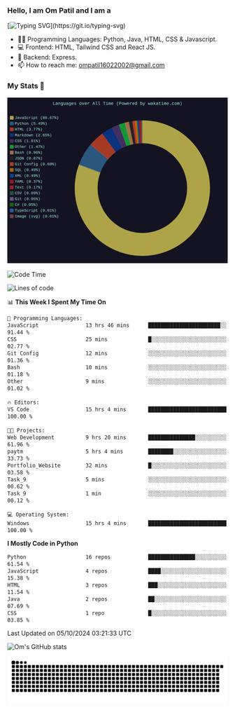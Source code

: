 <h3> Hello, I am Om Patil and I am a</h3>

[![Typing SVG](https://readme-typing-svg.demolab.com?font=Fira+Code&pause=1000&color=00F7F6&random=false&width=435&lines=Python+Developer;Full+Stack+Developer;Java+Developmer;Data+Scientist;Machine+Learning+Engineer;Data+Analyst;Python+Developer;)](https://git.io/typing-svg)


- 👨‍💻 Programming Languages: Python, Java, HTML, CSS & Javascript. 
- 💻 Frontend: HTML, Tailwind CSS and React JS.
- 🦄 Backend: Express.
- 📫 How to reach me: ompatil16022002@gmail.com

<h3>My Stats 💯</h3>

<img src="wakatime-stats.svg" alt="Wakatime Stats" width="600"/>

<!--  [![Top Langs](https://github-readme-stats.vercel.app/api/top-langs/?username=9OmP&layout=compact&theme=radical)](https://github.com/anuraghazra/github-readme-stats) -->

<!--START_SECTION:waka-->
![Code Time](http://img.shields.io/badge/Code%20Time-50%20hrs%201%20min-blue)

![Lines of code](https://img.shields.io/badge/From%20Hello%20World%20I%27ve%20Written-1.5%20million%20lines%20of%20code-blue)

📊 **This Week I Spent My Time On** 

```text
💬 Programming Languages: 
JavaScript               13 hrs 46 mins      ███████████████████████░░   91.44 % 
CSS                      25 mins             █░░░░░░░░░░░░░░░░░░░░░░░░   02.77 % 
Git Config               12 mins             ░░░░░░░░░░░░░░░░░░░░░░░░░   01.36 % 
Bash                     10 mins             ░░░░░░░░░░░░░░░░░░░░░░░░░   01.18 % 
Other                    9 mins              ░░░░░░░░░░░░░░░░░░░░░░░░░   01.02 % 

🔥 Editors: 
VS Code                  15 hrs 4 mins       █████████████████████████   100.00 % 

🐱‍💻 Projects: 
Web Development          9 hrs 20 mins       ███████████████░░░░░░░░░░   61.96 % 
paytm                    5 hrs 4 mins        ████████░░░░░░░░░░░░░░░░░   33.73 % 
Portfolio_Website        32 mins             █░░░░░░░░░░░░░░░░░░░░░░░░   03.58 % 
Task_9                   5 mins              ░░░░░░░░░░░░░░░░░░░░░░░░░   00.62 % 
Task 9                   1 min               ░░░░░░░░░░░░░░░░░░░░░░░░░   00.12 % 

💻 Operating System: 
Windows                  15 hrs 4 mins       █████████████████████████   100.00 % 
```

**I Mostly Code in Python** 

```text
Python                   16 repos            ███████████████░░░░░░░░░░   61.54 % 
JavaScript               4 repos             ████░░░░░░░░░░░░░░░░░░░░░   15.38 % 
HTML                     3 repos             ███░░░░░░░░░░░░░░░░░░░░░░   11.54 % 
Java                     2 repos             ██░░░░░░░░░░░░░░░░░░░░░░░   07.69 % 
CSS                      1 repo              █░░░░░░░░░░░░░░░░░░░░░░░░   03.85 % 
```




 Last Updated on 05/10/2024 03:21:33 UTC
<!--END_SECTION:waka-->

![Om's GitHub stats](https://github-readme-stats.vercel.app/api?username=9OmP&show_icons=true&theme=radical)

![snake gif](https://github.com/9OmP/9OmP/blob/output/github-contribution-grid-snake-dark.svg)


